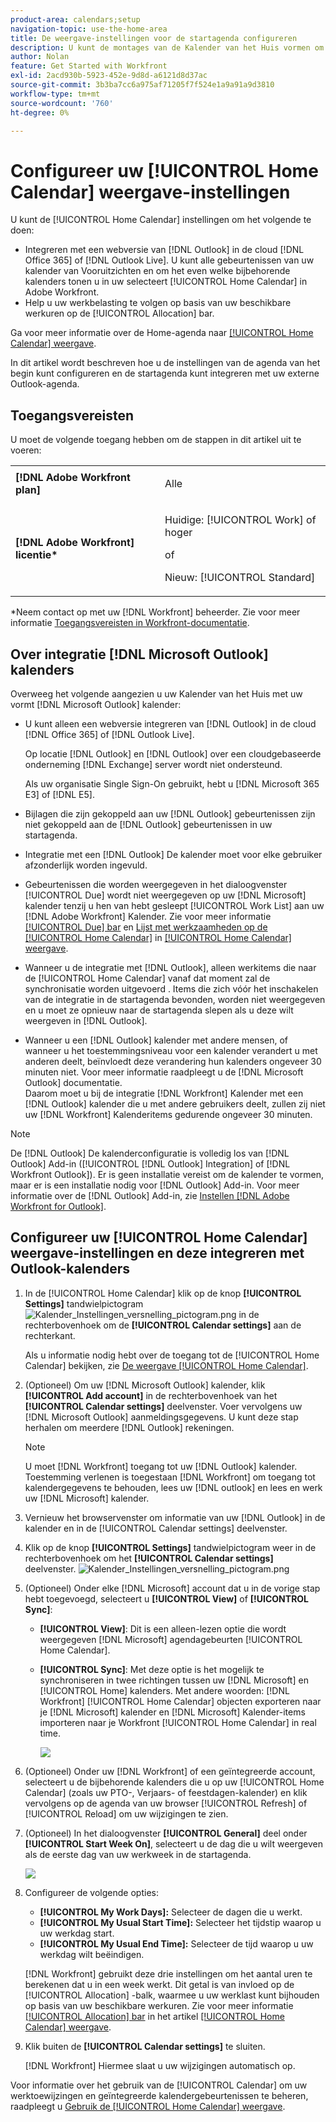 ```yaml
---
product-area: calendars;setup
navigation-topic: use-the-home-area
title: De weergave-instellingen voor de startagenda configureren
description: U kunt de montages van de Kalender van het Huis vormen om met een Web-based versie van Vooruitzichten te integreren en u te helpen uw werkbelasting tegen uw beschikbare werkuren volgen.
author: Nolan
feature: Get Started with Workfront
exl-id: 2acd930b-5923-452e-9d8d-a6121d8d37ac
source-git-commit: 3b3ba7cc6a975af71205f7f524e1a9a91a9d3810
workflow-type: tm+mt
source-wordcount: '760'
ht-degree: 0%

---
```


# Configureer uw [!UICONTROL Home Calendar] weergave-instellingen

<!--Audited: 01/2024-->

U kunt de [!UICONTROL Home Calendar] instellingen om het volgende te doen:

* Integreren met een webversie van [!DNL Outlook] in de cloud [!DNL Office 365] of [!DNL Outlook Live]. U kunt alle gebeurtenissen van uw kalender van Vooruitzichten en om het even welke bijbehorende kalenders tonen u in uw selecteert [!UICONTROL Home Calendar] in Adobe Workfront.
* Help u uw werkbelasting te volgen op basis van uw beschikbare werkuren op de [!UICONTROL Allocation] bar.

Ga voor meer informatie over de Home-agenda naar [[!UICONTROL Home Calendar] weergave](../../../workfront-basics/using-home/using-the-home-area/home-calendar-view.md).

In dit artikel wordt beschreven hoe u de instellingen van de agenda van het begin kunt configureren en de startagenda kunt integreren met uw externe Outlook-agenda.

## Toegangsvereisten

U moet de volgende toegang hebben om de stappen in dit artikel uit te voeren:

<table style="table-layout:auto"> 
 <col> 
 </col> 
 <col> 
 </col> 
 <tbody> 
  <tr> 
   <td role="rowheader"><strong>[!DNL Adobe Workfront plan]</strong></td> 
   <td> <p>Alle</p> </td> 
  </tr> 
  <tr> 
   <td role="rowheader"><strong>[!DNL Adobe Workfront] licentie*</strong></td> 
   <td> <p>Huidige: [!UICONTROL Work] of hoger</p> 
   of
   <p>Nieuw: [!UICONTROL Standard]</p> 
   </td> 
  </tr> 
   </tbody> 
</table>

*Neem contact op met uw [!DNL Workfront] beheerder. Zie voor meer informatie [Toegangsvereisten in Workfront-documentatie](/help/quicksilver/administration-and-setup/add-users/access-levels-and-object-permissions/access-level-requirements-in-documentation.md).

## Over integratie [!DNL Microsoft Outlook] kalenders

Overweeg het volgende aangezien u uw Kalender van het Huis met uw vormt [!DNL Microsoft Outlook] kalender:

* U kunt alleen een webversie integreren van [!DNL Outlook] in de cloud [!DNL Office 365] of [!DNL Outlook Live].

  Op locatie [!DNL Outlook] en [!DNL Outlook] over een cloudgebaseerde onderneming [!DNL Exchange] server wordt niet ondersteund.

  Als uw organisatie Single Sign-On gebruikt, hebt u [!DNL Microsoft 365 E3] of [!DNL E5].

* Bijlagen die zijn gekoppeld aan uw [!DNL Outlook] gebeurtenissen zijn niet gekoppeld aan de [!DNL Outlook] gebeurtenissen in uw startagenda.
* Integratie met een [!DNL Outlook] De kalender moet voor elke gebruiker afzonderlijk worden ingevuld.
* Gebeurtenissen die worden weergegeven in het dialoogvenster [!UICONTROL Due] wordt niet weergegeven op uw [!DNL Microsoft] kalender tenzij u hen van hebt gesleept [!UICONTROL Work List] aan uw [!DNL Adobe Workfront] Kalender. Zie voor meer informatie [[!UICONTROL Due] bar](../../../workfront-basics/using-home/using-the-home-area/home-calendar-view.md#viewing-the-due-bar) en [Lijst met werkzaamheden op de [!UICONTROL Home Calendar]](../../../workfront-basics/using-home/using-the-home-area/home-calendar-view.md#using-the-left-panel-of-the-home-view) in [[!UICONTROL Home Calendar] weergave](../../../workfront-basics/using-home/using-the-home-area/home-calendar-view.md).

* Wanneer u de integratie met [!DNL Outlook], alleen werkitems die naar de [!UICONTROL Home Calendar] vanaf dat moment zal de synchronisatie worden uitgevoerd . Items die zich vóór het inschakelen van de integratie in de startagenda bevonden, worden niet weergegeven en u moet ze opnieuw naar de startagenda slepen als u deze wilt weergeven in [!DNL Outlook].
* Wanneer u een [!DNL Outlook] kalender met andere mensen, of wanneer u het toestemmingsniveau voor een kalender verandert u met anderen deelt, beïnvloedt deze verandering hun kalenders ongeveer 30 minuten niet. Voor meer informatie raadpleegt u de [!DNL Microsoft Outlook] documentatie.\
   Daarom moet u bij de integratie [!DNL Workfront] Kalender met een [!DNL Outlook] kalender die u met andere gebruikers deelt, zullen zij niet uw [!DNL Workfront] Kalenderitems gedurende ongeveer 30 minuten.

>[!NOTE]
>
>De [!DNL Outlook] De kalenderconfiguratie is volledig los van [!DNL Outlook] Add-in ([!UICONTROL [!DNL Outlook] Integration] of [!DNL Workfront Outlook]). Er is geen installatie vereist om de kalender te vormen, maar er is een installatie nodig voor [!DNL Outlook] Add-in. Voor meer informatie over de [!DNL Outlook] Add-in, zie [Instellen [!DNL Adobe Workfront for Outlook]](../../../workfront-integrations-and-apps/using-workfront-with-outlook/set-up-workfront-for-outlook.md).

## Configureer uw [!UICONTROL Home Calendar] weergave-instellingen en deze integreren met Outlook-kalenders

1. In de [!UICONTROL Home Calendar] klik op de knop **[!UICONTROL Settings]** tandwielpictogram ![Kalender_Instellingen_versnelling_pictogram.png](assets/calendar-settings-gear-icon.png) in de rechterbovenhoek om de **[!UICONTROL Calendar settings]** aan de rechterkant.

   Als u informatie nodig hebt over de toegang tot de [!UICONTROL Home Calendar] bekijken, zie [De weergave [!UICONTROL Home Calendar]](../../../workfront-basics/using-home/using-the-home-area/view-home-calendar.md).

1. (Optioneel) Om uw [!DNL Microsoft Outlook] kalender, klik **[!UICONTROL Add account]** in de rechterbovenhoek van het **[!UICONTROL Calendar settings]** deelvenster. Voer vervolgens uw [!DNL Microsoft Outlook] aanmeldingsgegevens. U kunt deze stap herhalen om meerdere [!DNL Outlook] rekeningen.

   >[!NOTE]
   >
   >U moet [!DNL Workfront] toegang tot uw [!DNL Outlook] kalender. Toestemming verlenen is toegestaan [!DNL Workfront] om toegang tot kalendergegevens te behouden, lees uw [!DNL outlook] en lees en werk uw [!DNL Microsoft] kalender.

1. Vernieuw het browservenster om informatie van uw [!DNL Outlook] in de kalender en in de [!UICONTROL Calendar settings] deelvenster.
1. Klik op de knop **[!UICONTROL Settings]** tandwielpictogram weer in de rechterbovenhoek om het **[!UICONTROL Calendar settings]** deelvenster. ![Kalender_Instellingen_versnelling_pictogram.png](assets/calendar-settings-gear-icon.png)

1. (Optioneel) Onder elke [!DNL Microsoft] account dat u in de vorige stap hebt toegevoegd, selecteert u **[!UICONTROL View]** of **[!UICONTROL Sync]**:

   * **[!UICONTROL View]**: Dit is een alleen-lezen optie die wordt weergegeven [!DNL Microsoft] agendagebeurten [!UICONTROL Home Calendar].
   * **[!UICONTROL Sync]**: Met deze optie is het mogelijk te synchroniseren in twee richtingen tussen uw [!DNL Microsoft] en [!UICONTROL Home] kalenders. Met andere woorden: [!DNL Workfront] [!UICONTROL Home Calendar] objecten exporteren naar je [!DNL Microsoft] kalender en [!DNL Microsoft] Kalender-items importeren naar je Workfront [!UICONTROL Home Calendar] in real time.

     ![](assets/view-sync-checkboxes-qs.png)

1. (Optioneel) Onder uw [!DNL Workfront] of een geïntegreerde account, selecteert u de bijbehorende kalenders die u op uw [!UICONTROL Home Calendar] (zoals uw PTO-, Verjaars- of feestdagen-kalender) en klik vervolgens op de agenda van uw browser [!UICONTROL Refresh] of [!UICONTROL Reload] om uw wijzigingen te zien.

1. (Optioneel) In het dialoogvenster **[!UICONTROL General]** deel onder **[!UICONTROL Start Week On]**, selecteert u de dag die u wilt weergeven als de eerste dag van uw werkweek in de startagenda.

   ![](assets/general-section-home-calendar-settings-panel.png)

1. Configureer de volgende opties:

   * **[!UICONTROL My Work Days]:** Selecteer de dagen die u werkt.
   * **[!UICONTROL My Usual Start Time]:** Selecteer het tijdstip waarop u uw werkdag start.
   * **[!UICONTROL My Usual End Time]:** Selecteer de tijd waarop u uw werkdag wilt beëindigen.

   [!DNL Workfront] gebruikt deze drie instellingen om het aantal uren te berekenen dat u in een week werkt. Dit getal is van invloed op de [!UICONTROL Allocation] -balk, waarmee u uw werklast kunt bijhouden op basis van uw beschikbare werkuren. Zie voor meer informatie [[!UICONTROL Allocation] bar](../../../workfront-basics/using-home/using-the-home-area/home-calendar-view.md#understanding-the-allocation-of-time) in het artikel [[!UICONTROL Home Calendar] weergave](../../../workfront-basics/using-home/using-the-home-area/home-calendar-view.md).

1. Klik buiten de **[!UICONTROL Calendar settings]** te sluiten.

   [!DNL Workfront] Hiermee slaat u uw wijzigingen automatisch op.

Voor informatie over het gebruik van de [!UICONTROL Calendar] om uw werktoewijzingen en geïntegreerde kalendergebeurtenissen te beheren, raadpleegt u [Gebruik de [!UICONTROL Home Calendar] weergave](../../../workfront-basics/using-home/using-the-home-area/use-home-calendar-view.md).

<!--
<MadCap:conditionalText data-mc-conditions="QuicksilverOrClassic.Draft mode">
(NOTE: from Courtney: [step #] Type your weekly work hours under How many hours a week do you work?This number affects the Allocation bar, which helps you track your workload against your available work hours. For more information, see "Allocation Bar" in the article "Understanding the Home Calendar View.")
</MadCap:conditionalText>
-->
